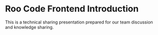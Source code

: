 # Roo Code Frontend Introduction

This is a technical sharing presentation prepared for our team discussion and knowledge sharing.